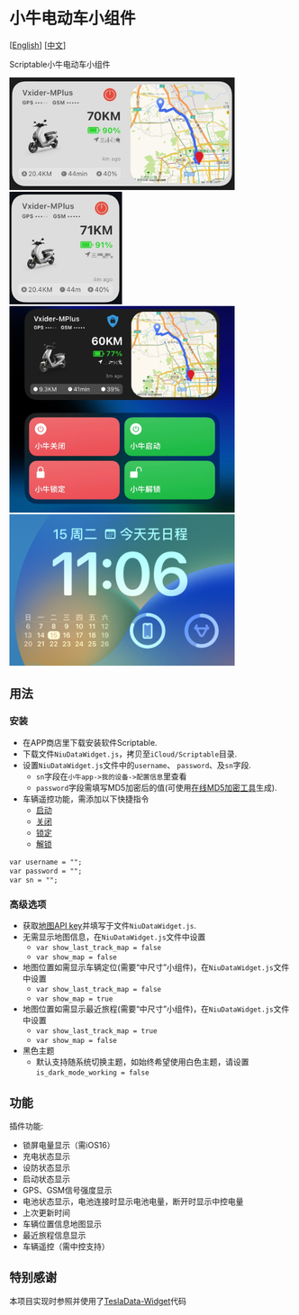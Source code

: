 # 小牛电动车小组件

[[English](README_EN.md)] [[中文](README.md)]

Scriptable小牛电动车小组件

<img src="screenshots/screen_001.jpg" width="400" />
<img src="screenshots/screen_002.jpg" width="200" />
<img src="screenshots/screen_003.jpg" width="400" />
<img src="screenshots/screen_004.png" width="400" />

## 用法
### 安装

* 在APP商店里下载安装软件Scriptable.
* 下载文件`NiuDataWidget.js`，拷贝至`iCloud/Scriptable`目录.
* 设置`NiuDataWidget.js`文件中的`username`、 `password`、及`sn`字段.
    * `sn`字段在`小牛app->我的设备->配置信息`里查看
    * `password`字段需填写MD5加密后的值(可使用[在线MD5加密工具](https://www.md5hashgenerator.com)生成).
* 车辆遥控功能，需添加以下快捷指令
    * [启动](https://www.icloud.com/shortcuts/25ea79d45bb84aa1a9b45a3c70ac61a6)
    * [关闭](https://www.icloud.com/shortcuts/77fb596c05214521a0faa687e3f113b2)
    * [锁定](https://www.icloud.com/shortcuts/003cff2ec216426da2275722a342d702)
    * [解锁](https://www.icloud.com/shortcuts/3f09f3a99f21421ca95fa479d9df849b)

```
var username = "";
var password = "";
var sn = "";
```

### 高级选项
* 获取[地图API key](https://developer.mapquest.com/)并填写于文件`NiuDataWidget.js`.
* 无需显示地图信息，在`NiuDataWidget.js`文件中设置
    * `var show_last_track_map = false`
    * `var show_map = false`
* 地图位置如需显示车辆定位(需要“中尺寸”小组件)，在`NiuDataWidget.js`文件中设置
    * `var show_last_track_map = false`
    * `var show_map = true`
* 地图位置如需显示最近旅程(需要“中尺寸”小组件)，在`NiuDataWidget.js`文件中设置
    * `var show_last_track_map = true`
    * `var show_map = false`
* 黑色主题
    * 默认支持随系统切换主题，如始终希望使用白色主题，请设置`is_dark_mode_working = false`

## 功能

插件功能:
* 锁屏电量显示（需iOS16）
* 充电状态显示
* 设防状态显示
* 启动状态显示
* GPS、GSM信号强度显示
* 电池状态显示，电池连接时显示电池电量，断开时显示中控电量
* 上次更新时间
* 车辆位置信息地图显示
* 最近旅程信息显示
* 车辆遥控（需中控支持）

## 特别感谢

本项目实现时参照并使用了[TeslaData-Widget](https://github.com/DrieStone/TeslaData-Widget)代码
